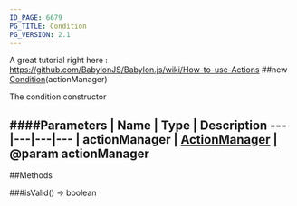 ```yaml
---
ID_PAGE: 6679
PG_TITLE: Condition
PG_VERSION: 2.1
---
```


A great tutorial right here : https://github.com/BabylonJS/Babylon.js/wiki/How-to-use-Actions
##new [Condition](page.php?p=6679)(actionManager)



The condition constructor








####Parameters
 | Name | Type | Description
---|---|---|---
 | actionManager | [ActionManager](page.php?p=6678) | @param actionManager
---



##Methods

###isValid() &rarr; boolean

